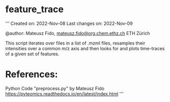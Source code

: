 # feature_trace

'''
Created on: 2022-Nov-08
Last changes on: 2022-Nov-09

@author: Mateusz Fido, mateusz.fido@org.chem.ethz.ch
ETH Zürich

This script iterates over files in a list of .mzml files,
resamples their intensities over a common m/z axis and then
looks for and plots time-traces of a given set of features.

References:
===========
Python Code "preprocess.py" by Mateusz Fido
https://pyteomics.readthedocs.io/en/latest/index.html
'''
